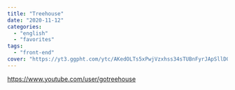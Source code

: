 ```yaml
---
title: "Treehouse"
date: "2020-11-12"
categories:
  - "english"
  - "favorites"
tags:
  - "front-end"
cover: "https://yt3.ggpht.com/ytc/AKedOLTs5xPwjVzxhss34sTUBnFyrJApSllD0pa3oQaOhw=s88-c-k-c0x00ffffff-no-rj"
---
```


https://www.youtube.com/user/gotreehouse
